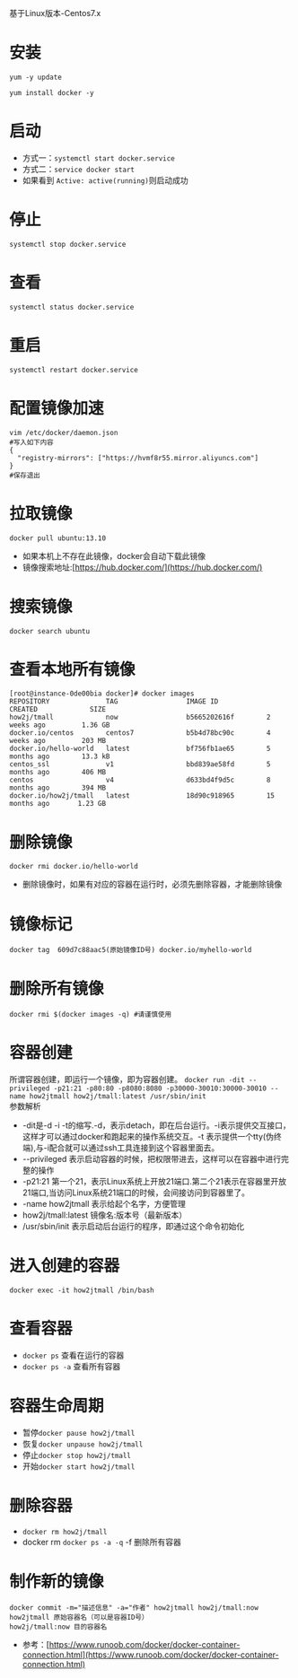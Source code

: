 基于Linux版本-Centos7.x
# 安装
```shell
yum -y update

yum install docker -y
```
# 启动
- 方式一：`systemctl start docker.service`
- 方式二：`service docker start`
- 如果看到 `Active: active(running)`则启动成功
# 停止
`systemctl stop docker.service`
# 查看
`systemctl status docker.service`
# 重启
`systemctl restart docker.service`
# 配置镜像加速
```shell
vim /etc/docker/daemon.json
#写入如下内容
{
  "registry-mirrors": ["https://hvmf8r55.mirror.aliyuncs.com"]
}
#保存退出
```
# 拉取镜像
`docker pull ubuntu:13.10`
- 如果本机上不存在此镜像，docker会自动下载此镜像
- 镜像搜索地址:[https://hub.docker.com/](https://hub.docker.com/)
# 搜索镜像
`docker search ubuntu`
# 查看本地所有镜像
```shell
[root@instance-0de00bia docker]# docker images
REPOSITORY              TAG                 IMAGE ID            CREATED             SIZE
how2j/tmall             now                 b5665202616f        2 weeks ago         1.36 GB
docker.io/centos        centos7             b5b4d78bc90c        4 weeks ago         203 MB
docker.io/hello-world   latest              bf756fb1ae65        5 months ago        13.3 kB
centos_ssl              v1                  bbd839ae58fd        5 months ago        406 MB
centos                  v4                  d633bd4f9d5c        8 months ago        394 MB
docker.io/how2j/tmall   latest              18d90c918965        15 months ago       1.23 GB
```
# 删除镜像
`docker rmi docker.io/hello-world`
- 删除镜像时，如果有对应的容器在运行时，必须先删除容器，才能删除镜像
# 镜像标记
`docker tag  609d7c88aac5(原始镜像ID号) docker.io/myhello-world` 
# 删除所有镜像
`docker rmi $(docker images -q) #请谨慎使用`

# 容器创建
所谓容器创建，即运行一个镜像，即为容器创建。
`docker run -dit --privileged -p21:21 -p80:80 -p8080:8080 -p30000-30010:30000-30010 --name how2jtmall how2j/tmall:latest /usr/sbin/init`<br/>
参数解析
- -dit是-d -i -t的缩写.-d，表示detach，即在后台运行。-i表示提供交互接口，这样才可以通过docker和跑起来的操作系统交互。-t 表示提供一个tty(伪终端),与-i配合就可以通过ssh工具连接到这个容器里面去。
- --privileged 表示启动容器的时候，把权限带进去，这样可以在容器中进行完整的操作
- -p21:21 第一个21，表示Linux系统上开放21端口.第二个21表示在容器里开放21端口,当访问Linux系统21端口的时候，会间接访问到容器里了。
- -name how2jtmall 表示给起个名字，方便管理
- how2j/tmall:latest 镜像名:版本号（最新版本）
- /usr/sbin/init 表示启动后台运行的程序，即通过这个命令初始化
# 进入创建的容器
`docker exec -it how2jtmall /bin/bash`

# 查看容器
- `docker ps` 查看在运行的容器
- `docker ps -a` 查看所有容器
# 容器生命周期
- 暂停`docker pause how2j/tmall`
- 恢复`docker unpause how2j/tmall`
- 停止`docker stop how2j/tmall`
- 开始`docker start how2j/tmall`
# 删除容器
- `docker rm how2j/tmall`
- docker rm `docker ps -a -q` -f 删除所有容器
# 制作新的镜像
```shell
docker commit -m="描述信息" -a="作者" how2jtmall how2j/tmall:now
how2jtmall 原始容器名（可以是容器ID号）
how2j/tmall:now 目的容器名
```
- 参考：[https://www.runoob.com/docker/docker-container-connection.html](https://www.runoob.com/docker/docker-container-connection.html)
